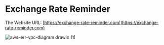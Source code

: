 # Exchange Rate Reminder

The Website URL: [https://exchange-rate-reminder.com](https://exchange-rate-reminder.com)

![aws-err-vpc-diagram drawio (1)](https://user-images.githubusercontent.com/103486301/221332933-0a18f77c-d3fc-4732-b291-acf6b5bb8f1f.png)
